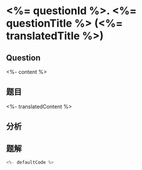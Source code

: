 # <%= questionId %>. <%= questionTitle %> (<%= translatedTitle %>)

## Question

<%- content %>

## 题目

<%- translatedContent %>

## 分析

## 题解

```javascript
<%- defaultCode %>
```

